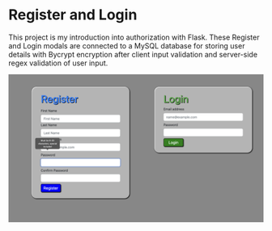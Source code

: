 # Register and Login

This project is my introduction into authorization with Flask. These Register and Login modals are connected to a MySQL database for storing user details with Bycrypt encryption after client input validation and server-side regex validation of user input.

![Register Login finished image](https://github.com/GreenJ84/Python/raw/master/Flask_MySQL/register_login/RegisterLogin.png)
